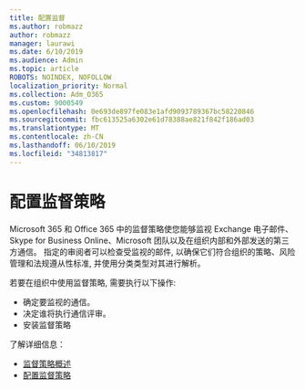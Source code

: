 ```yaml
---
title: 配置监督
ms.author: robmazz
author: robmazz
manager: laurawi
ms.date: 6/10/2019
ms.audience: Admin
ms.topic: article
ROBOTS: NOINDEX, NOFOLLOW
localization_priority: Normal
ms.collection: Adm_O365
ms.custom: 9000549
ms.openlocfilehash: 0e693de897fe083e1afd9093789367bc58220846
ms.sourcegitcommit: fbc613525a6302e61d78388ae821f842f186ad03
ms.translationtype: MT
ms.contentlocale: zh-CN
ms.lasthandoff: 06/10/2019
ms.locfileid: "34813817"
---
```

# <a name="configure-supervision-policies"></a>配置监督策略

Microsoft 365 和 Office 365 中的监督策略使您能够监视 Exchange 电子邮件、Skype for Business Online、Microsoft 团队以及在组织内部和外部发送的第三方通信。 指定的审阅者可以检查受监视的邮件, 以确保它们符合组织的策略、风险管理和法规遵从性标准, 并使用分类类型对其进行解析。

若要在组织中使用监督策略, 需要执行以下操作:

- 确定要监视的通信。
- 决定谁将执行通信评审。
- 安装监督策略

了解详细信息：

- [监督策略概述](https://docs.microsoft.com/office365/securitycompliance/supervision-policies)
- [配置监督策略](https://docs.microsoft.com/office365/securitycompliance/configure-supervision-policies)

